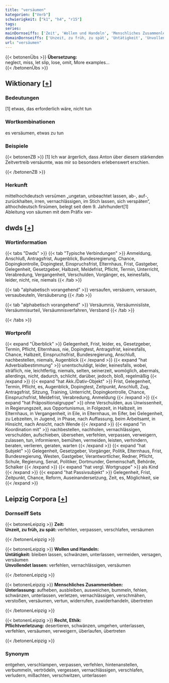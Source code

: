 ```yaml
---
title: "versäumen"
kategorien: ["Verb"]
schwierigkeit: ["k1", "h4", "r15"]
tags:
series:
mainDornseiffs: ['Zeit', 'Wollen und Handeln', 'Menschliches Zusammenleben', 'Recht, Ethik']
domainDornseiffs: ['Unzeit, zu früh, zu spät', 'Untätigkeit', 'Unvollendet lassen', 'Unterlassung', 'Pflichtverletzung']
url: "versäumen"
---
```


{{< betonenÜbs >}}
**Übersetzung:**  
neglect, miss, let slip, lose, omit, More examples...  
{{< /betonenÜbs >}}

## Wiktionary [[+](https://de.wiktionary.org/wiki/versäumen)]

### Bedeutungen
[1] etwas, das erforderlich wäre, nicht tun  

### Wortkombinationen
es versäumen, etwas zu tun  

### Beispiele
{{< betonenZB >}}
[1] Ich war ärgerlich, dass Anton über diesem stärkenden Zeitvertreib versäumte, was mir so besonders erlebenswert erschien.  

{{< /betonenZB >}}
### Herkunft
mittelhochdeutsch versūmen „ungetan, unbeachtet lassen, ab-, auf-, zurückhalten, irren, vernachlässigen, im Stich lassen, sich verspäten“, althochdeutsch firsūmen, belegt seit dem 9. Jahrhundert[1]  
Ableitung von säumen mit dem Präfix ver-  



## dwds [[+](https://www.dwds.de/wb/versäumen)]

### Wortinformation
{{< tabs "Dwds" >}}
{{< tab "Typische Verbindungen" >}}
Anmeldung, Anschluß, Antragsfrist, Augenblick, Bundesregierung, Chance, Dopingkontrolle, Dopingtest, Einspruchsfrist, Elternhaus, Frist, Gastgeber, Gelegenheit, Gesetzgeber, Halbzeit, Meldefrist, Pflicht, Termin, Unterricht, Verabredung, Vergangenheit, Verschulden, Vorgänger, es, keinesfalls, leider, nicht, nie, niemals
{{< /tab >}}

{{< tab "alphabetisch vorangehend" >}}
versaufen, versäuern, versauen, versaubeuteln, Versäuberung
{{< /tab >}}

{{< tab "alphabetisch vorangehend" >}}
Versäumnis, Versäumnisliste, Versäumnisurteil, Versäumnisverfahren, Versband
{{< /tab >}}

{{< /tabs >}}

### Wortprofil
{{< expand "Überblick" >}} Gelegenheit, Frist, leider, es, Gesetzgeber, Termin, Pflicht, Elternhaus, nie, Dopingtest, Antragsfrist, keinesfalls, Chance, Halbzeit, Einspruchsfrist, Bundesregierung, Anschluß, nachbestellen, niemals, Augenblick {{< /expand >}}
{{< expand "hat Adverbialbestimmung" >}} unentschuldigt, leider, keinesfalls, wobei, sträflich, nie, leichtfertig, niemals, selten, seinerzeit, womöglich, abermals, allerdings, nicht, dadurch, schlicht, darüber, jedoch, bloß, regelmäßig {{< /expand >}}
{{< expand "hat Akk./Dativ-Objekt" >}} Frist, Gelegenheit, Termin, Pflicht, es, Augenblick, Dopingtest, Zeitpunkt, Anschluß, Zug, Antragsfrist, Sitzung, Training, Unterricht, Dopingkontrolle, Chance, Einspruchsfrist, Meldefrist, Verabredung, Anmeldung {{< /expand >}}
{{< expand "hat Präpositionalgruppe" >}} ohne Verschulden, aus Unwissenheit, in Regierungszeit, aus Opportunismus, in Folgezeit, in Halbzeit, im Elternhaus, in Vergangenheit, in Eile, in Elternhaus, im Eifer, bei Gelegenheit, zu Lebzeiten, in Jugend, in Phase, nach Auffassung, beim Arbeitsamt, in Hinsicht, nach Ansicht, nach Wende {{< /expand >}}
{{< expand "in Koordination mit" >}} nachbestellen, nachholen, vernachlässigen, verschulden, aufschieben, übersehen, verfehlen, verpassen, verweigern, zulassen, tun, informieren, bemühen, vermeiden, leisten, verhindern, beraten, verlieren, geraten, warten {{< /expand >}}
{{< expand "hat Subjekt" >}} Gelegenheit, Gesetzgeber, Vorgänger, Politik, Elternhaus, Frist, Bundesregierung, Westen, Gastgeber, Verantwortlicher, Redner, Pflicht, Schule, Regierung, Senat, Politiker, Dortmunder, Gemeinschaft, Behörde, Schalker {{< /expand >}}
{{< expand "hat vergl. Wortgruppe" >}} als Kind {{< /expand >}}
{{< expand "hat Passivsubjekt" >}} Gelegenheit, Frist, Zeitpunkt, Chance, Reform, Auseinandersetzung, Zeit, es, Möglichkeit, sie {{< /expand >}}

## Leipzig Corpora [[+](https://corpora.uni-leipzig.de/en/res?word=versäumen&corpusId=deu_newscrawl-public_2018)]

### Dornseiff Sets
{{< betonenLeipzig >}}
**Zeit:**  
**Unzeit, zu früh, zu spät:** verfehlen, verpassen, verschlafen, versäumen  

{{< /betonenLeipzig >}}


{{< betonenLeipzig >}}
**Wollen und Handeln:**  
**Untätigkeit:** bleiben lassen, schwänzen, unterlassen, vermeiden, versagen, versäumen  
**Unvollendet lassen:** verfehlen, vernachlässigen, versäumen  

{{< /betonenLeipzig >}}


{{< betonenLeipzig >}}
**Menschliches Zusammenleben:**  
**Unterlassung:** aufheben, ausbleiben, ausweichen, bummeln, fehlen, schwänzen, unterlassen, verletzen, vernachlässigen, verschmähen, verstoßen, versäumen, vertun, widerrufen, zuwiderhandeln, übertreten  

{{< /betonenLeipzig >}}


{{< betonenLeipzig >}}
**Recht, Ethik:**  
**Pflichtverletzung:** desertieren, schwänzen, umgehen, unterlassen, verfehlen, versäumen, verweigern, überlaufen, übertreten  

{{< /betonenLeipzig >}}

### Synonym
entgehen, verschlampen, verpassen, verfehlen, hintenanstellen, verbummeln, vertrödeln, vergessen, vernachlässigen, verschlafen, verludern, mißachten, verschwitzen, unterlassen

